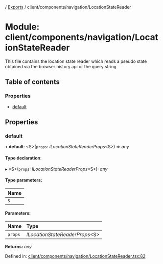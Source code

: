 [](../README.md) / [Exports](../modules.md) / client/components/navigation/LocationStateReader

# Module: client/components/navigation/LocationStateReader

This file contains the location state reader which reads a pseudo state
obtained via the browser history api or the query string

## Table of contents

### Properties

- [default](client_components_navigation_locationstatereader.md#default)

## Properties

### default

• **default**: <S\>(`props`: *ILocationStateReaderProps*<S\>) => *any*

#### Type declaration:

▸ <S\>(`props`: *ILocationStateReaderProps*<S\>): *any*

#### Type parameters:

Name |
:------ |
`S` |

#### Parameters:

Name | Type |
:------ | :------ |
`props` | *ILocationStateReaderProps*<S\> |

**Returns:** *any*

Defined in: [client/components/navigation/LocationStateReader.tsx:82](https://github.com/onzag/itemize/blob/55e63f2c/client/components/navigation/LocationStateReader.tsx#L82)

